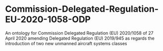 # Commission-Delegated-Regulation-EU-2020-1058-ODP
An ontology for Commission Delegated Regulation (EU) 2020/1058 of 27 April 2020 amending Delegated Regulation (EU) 2019/945 as regards the introduction of two new unmanned aircraft systems classes
